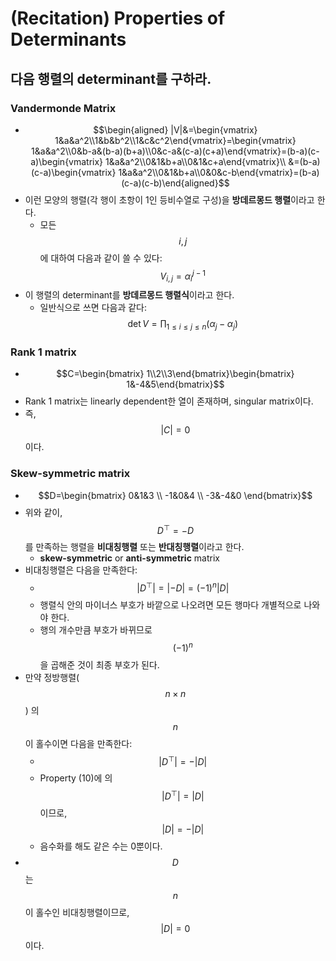 # \(Recitation\) Properties of Determinants

## 다음 행렬의 determinant를 구하라. 

### Vandermonde Matrix

* $$\begin{aligned} |V|&=\begin{vmatrix} 1&a&a^2\\1&b&b^2\\1&c&c^2\end{vmatrix}=\begin{vmatrix} 1&a&a^2\\0&b-a&(b-a)(b+a)\\0&c-a&(c-a)(c+a)\end{vmatrix}=(b-a)(c-a)\begin{vmatrix} 1&a&a^2\\0&1&b+a\\0&1&c+a\end{vmatrix}\\ &=(b-a)(c-a)\begin{vmatrix} 1&a&a^2\\0&1&b+a\\0&0&c-b\end{vmatrix}=(b-a)(c-a)(c-b)\end{aligned}$$
* 이런 모양의 행렬\(각 행이 초항이 1인 등비수열로 구성\)을 **방데르몽드 행렬**이라고 한다.
  * 모든 $$i, j$$에 대하여 다음과 같이 쓸 수 있다: $$V_{i,j}=\alpha_i^{j-1}$$
* 이 행렬의 determinant를 **방데르몽드 행렬식**이라고 한다.
  * 일반식으로 쓰면 다음과 같다: $$\displaystyle \det V=\prod_{1\leq i\leq j\leq n}(\alpha_j -\alpha_j)$$

### Rank 1 matrix

* $$C=\begin{bmatrix} 1\\2\\3\end{bmatrix}\begin{bmatrix} 1&-4&5\end{bmatrix}$$
* Rank 1 matrix는 linearly dependent한 열이 존재하며, singular matrix이다.
* 즉, $$|C|=0$$이다. 

### Skew-symmetric matrix

* $$D=\begin{bmatrix} 0&1&3 \\ -1&0&4 \\ -3&-4&0 \end{bmatrix}$$
* 위와 같이, $$D^\top=-D$$를 만족하는 행렬을 **비대칭행렬** 또는 **반대칭행렬**이라고 한다. 
  * **skew-symmetric** or **anti-symmetric** matrix
* 비대칭행렬은 다음을 만족한다:
  * $$|D^\top|=|-D|=(-1)^n|D|$$
  * 행렬식 안의 마이너스 부호가 바깥으로 나오려면 모든 행마다 개별적으로 나와야 한다. 
  * 행의 개수만큼 부호가 바뀌므로 $$(-1)^n$$을 곱해준 것이 최종 부호가 된다. 
* 만약 정방행렬\($$n \times n$$\) 의 $$n$$이 홀수이면 다음을 만족한다:
  * $$|D^\top|=-|D|$$
  * Property \(10\)에 의$$|D^\top|=|D|$$이므로, $$|D|=-|D|$$
  * 음수화를 해도 같은 수는 0뿐이다.
* $$D$$는 $$n$$이 홀수인 비대칭행렬이므로, $$|D|=0$$이다. 

